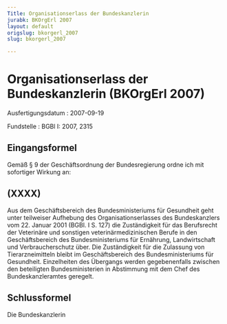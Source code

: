 ```yaml
---
Title: Organisationserlass der Bundeskanzlerin
jurabk: BKOrgErl 2007
layout: default
origslug: bkorgerl_2007
slug: bkorgerl_2007

---
```


# Organisationserlass der Bundeskanzlerin (BKOrgErl 2007)

Ausfertigungsdatum
:   2007-09-19

Fundstelle
:   BGBl I: 2007, 2315

## Eingangsformel

Gemäß § 9 der Geschäftsordnung der Bundesregierung ordne ich mit
sofortiger Wirkung an:

## (XXXX)

Aus dem Geschäftsbereich des Bundesministeriums für Gesundheit geht
unter teilweiser Aufhebung des Organisationserlasses des
Bundeskanzlers vom 22. Januar 2001 (BGBl. I S. 127) die Zuständigkeit
für das Berufsrecht der Veterinäre und sonstigen
veterinärmedizinischen Berufe in den Geschäftsbereich des
Bundesministeriums für Ernährung, Landwirtschaft und Verbraucherschutz
über.
Die Zuständigkeit für die Zulassung von Tierarzneimitteln bleibt im
Geschäftsbereich des Bundesministeriums für Gesundheit.
Einzelheiten des Übergangs werden gegebenenfalls zwischen den
beteiligten Bundesministerien in Abstimmung mit dem Chef des
Bundeskanzleramtes geregelt.

## Schlussformel

Die Bundeskanzlerin

